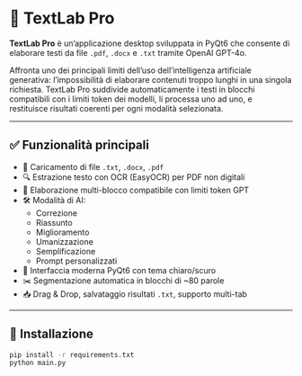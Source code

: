 # 🧠 TextLab Pro

**TextLab Pro** è un’applicazione desktop sviluppata in PyQt6 che consente di elaborare testi da file `.pdf`, `.docx` e `.txt` tramite OpenAI GPT-4o.

Affronta uno dei principali limiti dell’uso dell’intelligenza artificiale generativa: l’impossibilità di elaborare contenuti troppo lunghi in una singola richiesta. TextLab Pro suddivide automaticamente i testi in blocchi compatibili con i limiti token dei modelli, li processa uno ad uno, e restituisce risultati coerenti per ogni modalità selezionata.

---

## ✅ Funzionalità principali

- 📂 Caricamento di file `.txt`, `.docx`, `.pdf`
- 🔍 Estrazione testo con OCR (EasyOCR) per PDF non digitali
- 🧠 Elaborazione multi-blocco compatibile con limiti token GPT
- 🛠️ Modalità di AI:
  - Correzione
  - Riassunto
  - Miglioramento
  - Umanizzazione
  - Semplificazione
  - Prompt personalizzati
- 🎨 Interfaccia moderna PyQt6 con tema chiaro/scuro
- ✂️ Segmentazione automatica in blocchi di ~80 parole
- 📥 Drag & Drop, salvataggio risultati `.txt`, supporto multi-tab

---

## 🚀 Installazione

```bash
pip install -r requirements.txt
python main.py
